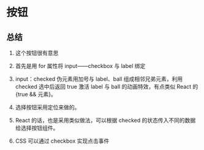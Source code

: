 # 按钮

## 总结

1. 这个按钮很有意思

2. 首先是用 for 属性将 input——checkbox 与 label 绑定

3. input：checked 伪元素用加号与 label、ball 组成相邻兄弟元素，利用 checked 选中后返回 true 激活 label 与 ball 的动画特效，有点类似 React 的{true && 元素}。

4. 选择按钮采用定位来做的。

5. React 的话，也是采用类似做法，可以根据 checked 的状态传入不同的数据给选择按钮组件。

6. CSS 可以通过 checkbox 实现点击事件
